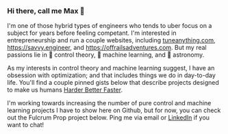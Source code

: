 ### Hi there, call me Max 👋

I'm one of those hybrid types of engineers who tends to uber focus on a subject for years before feeling competant.  I'm interested in entrepreneurship and run a couple websites, including <a href="https://tuneanything.com" target="_blank">tuneanything.com</a>, <a href="savvy.engineer" target="_blank">https://savvy.engineer</a>, and <a href="offrailsadventures.com" target="_blank">https://offrailsadventures.com</a>. But my real passions lie in 🚀 control theory, 🤖 machine learning, and 🔭 astronomy.

As my interests in control theory and machine learning suggest, I have an obsession with optimization; and that includes things we do in day-to-day life. You'll find a couple pinned gists below that describe projects designed to make us humans <a href="https://www.youtube.com/watch?v=gAjR4_CbPpQ" target="_blank">Harder Better Faster</a>. 

I'm working towards increasing the number of pure control and machine learning projects I have to show here on Github, but for now, you can check out the Fulcrum Prop project below.  Ping me via email or <a href="https://www.linkedin.com/in/enrique-max/" target="_blank">LinkedIn</a> if you want to chat!

<!--
**elongton/elongton** is a ✨ _special_ ✨ repository because its `README.md` (this file) appears on your GitHub profile.

Here are some ideas to get you started:

- 🔭 I’m currently working on ...
- 🌱 I’m currently learning ...
- 👯 I’m looking to collaborate on ...
- 🤔 I’m looking for help with ...
- 💬 Ask me about ...
- 📫 How to reach me: ...
- 😄 Pronouns: ...
- ⚡ Fun fact: ...
-->